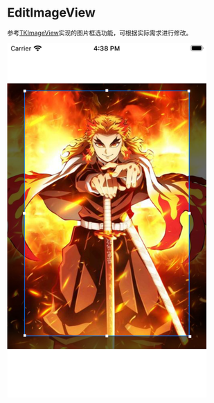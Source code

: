 # EditImageView

参考[TKImageView](https://github.com/3tinkers/TKImageView)实现的图片框选功能，可根据实际需求进行修改。

<img src="./image/shot.png" style="zoom:80%;" />